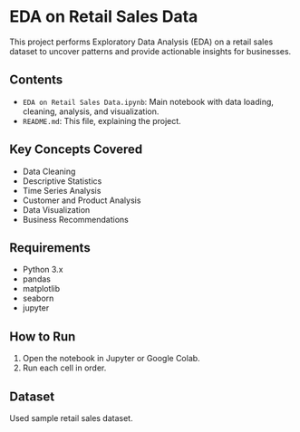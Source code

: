 # EDA on Retail Sales Data

This project performs Exploratory Data Analysis (EDA) on a retail sales dataset to uncover patterns and provide actionable insights for businesses.

## Contents

- `EDA on Retail Sales Data.ipynb`: Main notebook with data loading, cleaning, analysis, and visualization.
- `README.md`: This file, explaining the project.

## Key Concepts Covered

- Data Cleaning
- Descriptive Statistics
- Time Series Analysis
- Customer and Product Analysis
- Data Visualization
- Business Recommendations

## Requirements

- Python 3.x
- pandas
- matplotlib
- seaborn
- jupyter

## How to Run

1. Open the notebook in Jupyter or Google Colab.
2. Run each cell in order.

## Dataset

Used sample retail sales dataset. 
